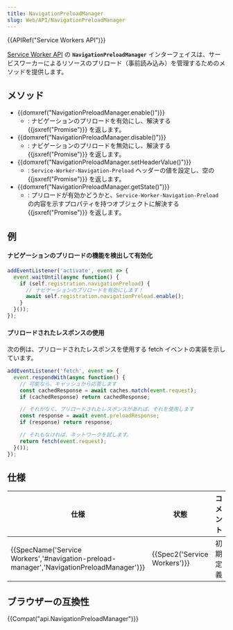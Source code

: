 ```yaml
---
title: NavigationPreloadManager
slug: Web/API/NavigationPreloadManager
---
```


{{APIRef("Service Workers API")}}

[Service Worker API](/ja/docs/Web/API/Service_Worker_API) の **`NavigationPreloadManager`** インターフェイスは、サービスワーカーによるリソースのプリロード（事前読み込み）を管理するためのメソッドを提供します。

## メソッド

- {{domxref("NavigationPreloadManager.enable()")}}
  - : ナビゲーションのプリロードを有効にし、解決する {{jsxref("Promise")}} を返します。
- {{domxref("NavigationPreloadManager.disable()")}}
  - : ナビゲーションのプリロードを無効にし、解決する {{jsxref("Promise")}} を返します。
- {{domxref("NavigationPreloadManager.setHeaderValue()")}}
  - : `Service-Worker-Navigation-Preload` ヘッダーの値を設定し、空の {{jsxref("Promise")}} を返します。
- {{domxref("NavigationPreloadManager.getState()")}}
  - : プリロードが有効かどうかと、`Service-Worker-Navigation-Preload` の内容を示すプロパティを持つオブジェクトに解決する {{jsxref("Promise")}} を返します。

## 例

#### ナビゲーションのプリロードの機能を検出して有効化

```js
addEventListener('activate', event => {
  event.waitUntil(async function() {
    if (self.registration.navigationPreload) {
      // ナビゲーションのプリロードを有効にします！
      await self.registration.navigationPreload.enable();
    }
  }());
});
```

#### プリロードされたレスポンスの使用

次の例は、プリロードされたレスポンスを使用する fetch イベントの実装を示しています。

```js
addEventListener('fetch', event => {
  event.respondWith(async function() {
    // 可能なら、キャッシュから応答します
    const cachedResponse = await caches.match(event.request);
    if (cachedResponse) return cachedResponse;

    // それがなく、プリロードされたレスポンスがあれば、それを使用します
    const response = await event.preloadResponse;
    if (response) return response;

    // それもなければ、ネットワークを試します。
    return fetch(event.request);
  }());
});
```

## 仕様

| 仕様                                                                                                                 | 状態                                 | コメント |
| -------------------------------------------------------------------------------------------------------------------- | ------------------------------------ | -------- |
| {{SpecName('Service Workers','#navigation-preload-manager','NavigationPreloadManager')}} | {{Spec2('Service Workers')}} | 初期定義 |

## ブラウザーの互換性

{{Compat("api.NavigationPreloadManager")}}
